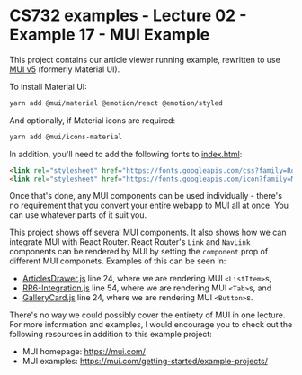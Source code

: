 # CS732 examples - Lecture 02 - Example 17 - MUI Example
This project contains our article viewer running example, rewritten to use [MUI v5](https://mui.com/) (formerly Material UI).

To install Material UI:

```sh
yarn add @mui/material @emotion/react @emotion/styled
```

And optionally, if Material icons are required:

```sh
yarn add @mui/icons-material
```

In addition, you'll need to add the following fonts to [index.html](./public/index.html):

```html
<link rel="stylesheet" href="https://fonts.googleapis.com/css?family=Roboto:300,400,500,700&display=swap" />
<link rel="stylesheet" href="https://fonts.googleapis.com/icon?family=Material+Icons" />
```

Once that's done, any MUI components can be used individually - there's no requirement that you convert your entire webapp to MUI all at once. You can use whatever parts of it suit you.

This project shows off several MUI components. It also shows how we can integrate MUI with React Router. React Router's `Link` and `NavLink` components can be rendered by MUI by setting the `component` prop of different MUI componets. Examples of this can be seen in:

- [ArticlesDrawer.js](./src/ArticlesDrawer.js) line 24, where we are rendering MUI `<ListItem>`s,
- [RR6-Integration.js](./src/RR6-Integration.js) line 54, where we are rendering MUI `<Tab>`s, and
- [GalleryCard.js](./src/GalleryCard.js) line 24, where we are rendering MUI `<Button>`s.

There's no way we could possibly cover the entirety of MUI in one lecture. For more information and examples, I would encourage you to check out the following resources in addition to this example project:

- MUI homepage: <https://mui.com/>
- MUI examples: <https://mui.com/getting-started/example-projects/>
